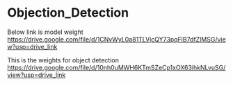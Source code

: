 # Objection_Detection

Below link is model weight
https://drive.google.com/file/d/1CNvWyL0a81TLVjcQY73pqFlB7dfZlMSG/view?usp=drive_link

This is the weights for object detection
https://drive.google.com/file/d/10nh0uMWH6KTmSZeCp1xOX63ihkNLvuSG/view?usp=drive_link
